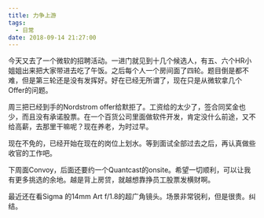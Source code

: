 ```yaml
---
title: 力争上游
tags:
  - 日常
date: 2018-09-14 21:27:00
---
```

今天又去了一个微软的招聘活动。一进门就见到十几个候选人，有五、六个HR小姐姐出来把大家带进去吃了午饭。之后每个人一个房间面了四轮。题目倒是都不难，但是第三轮还是没有发挥好。好在已经无所谓了，现在只是从微软拿几个Offer的问题。

<!--more-->
周三把已经到手的Nordstrom offer给默拒了。工资给的太少了，签合同奖金也少，而且没有承诺股票。在一个百货公司里面做软件开发，肯定没什么前途，又不给高薪，去那里干嘛呢？现在养老，为时过早。

现在不免的，已经开始在现在的岗位上划水。等到面试全部过去之后，再认真做些收官的工作吧。

下周面Convoy，后面还要约一个Quantcast的onsite。希望一切顺利，可以让我有更多挑选的余地。越是背上房贷，就越想靠挣员工股票发横财啊。

最近还在看Sigma 的14mm Art f/1.8的超广角镜头。场景非常锐利，但是很贵。纠结。
